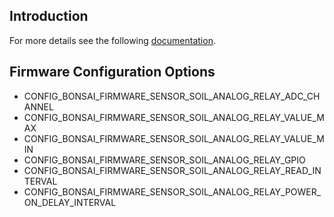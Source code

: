 ## Introduction

For more details see the following [documentation](soil_analog.md).

## Firmware Configuration Options

- CONFIG_BONSAI_FIRMWARE_SENSOR_SOIL_ANALOG_RELAY_ADC_CHANNEL
- CONFIG_BONSAI_FIRMWARE_SENSOR_SOIL_ANALOG_RELAY_VALUE_MAX
- CONFIG_BONSAI_FIRMWARE_SENSOR_SOIL_ANALOG_RELAY_VALUE_MIN
- CONFIG_BONSAI_FIRMWARE_SENSOR_SOIL_ANALOG_RELAY_GPIO
- CONFIG_BONSAI_FIRMWARE_SENSOR_SOIL_ANALOG_RELAY_READ_INTERVAL
- CONFIG_BONSAI_FIRMWARE_SENSOR_SOIL_ANALOG_RELAY_POWER_ON_DELAY_INTERVAL
